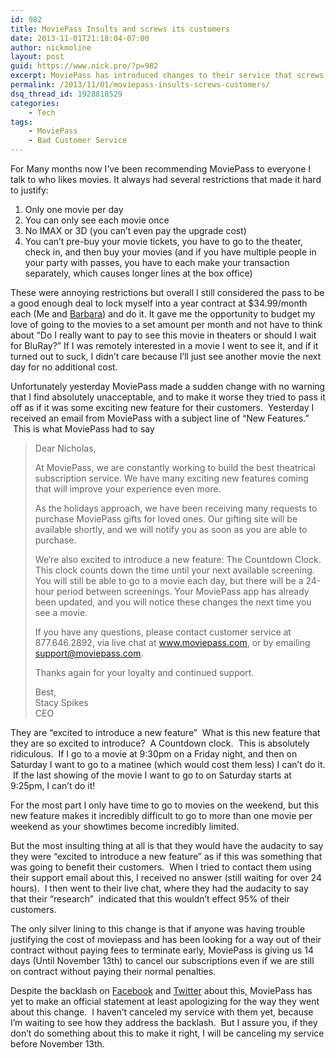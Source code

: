 ```yaml
---
id: 982
title: MoviePass Insults and screws its customers
date: 2013-11-01T21:18:04-07:00
author: nickmoline
layout: post
guid: https://www.nick.pro/?p=982
excerpt: MoviePass has introduced changes to their service that screws over their customers, they call it a &quot;feature&quot;
permalink: /2013/11/01/moviepass-insults-screws-customers/
dsq_thread_id: 1928818529
categories:
    - Tech
tags:
    - MoviePass
    - Bad Customer Service
---
```

For Many months now I&#8217;ve been recommending MoviePass to everyone I talk to who likes movies. It always had several restrictions that made it hard to justify:

<!--more-->

1. Only one movie per day
2. You can only see each movie once
3. No IMAX or 3D (you can&#8217;t even pay the upgrade cost)
4. You can&#8217;t pre-buy your movie tickets, you have to go to the theater, check in, and then buy your movies (and if you have multiple people in your party with passes, you have to each make your transaction separately, which causes longer lines at the box office)

These were annoying restrictions but overall I still considered the pass to be a good enough deal to lock myself into a year contract at $34.99/month each (Me and <a href="http://www.barbara.pro/" target="_blank">Barbara</a>) and do it. It gave me the opportunity to budget my love of going to the movies to a set amount per month and not have to think about &#8220;Do I really want to pay to see this movie in theaters or should I wait for BluRay?&#8221; If I was remotely interested in a movie I went to see it, and if it turned out to suck, I didn&#8217;t care because I&#8217;ll just see another movie the next day for no additional cost.

Unfortunately yesterday MoviePass made a sudden change with no warning that I find absolutely unacceptable, and to make it worse they tried to pass it off as if it was some exciting new feature for their customers.  Yesterday I received an email from MoviePass with a subject line of &#8220;New Features.&#8221;  This is what MoviePass had to say

<amp-img src="{{ site.baseurl }}/wp-content/uploads/sites/4/2013/11/Region-capture-12.webp" alt="Screenshot of Moviepass Email" title="Screenshot of Moviepass Email" width="819" height="820" layout="responsive" lightbox>
    <amp-img fallback src="{{ site.baseurl }}/wp-content/uploads/sites/4/2013/11/Region-capture-12.png" alt="Screenshot of Moviepass Email" title="Screenshot of Moviepass Email" width="819" height="820" layout="responsive" lightbox></amp-img>
</amp-img>

> Dear Nicholas,
> 
> At MoviePass, we are constantly working to build the best theatrical subscription service. We have many exciting new features coming that will improve your experience even more.
> 
> As the holidays approach, we have been receiving many requests to purchase MoviePass gifts for loved ones. Our gifting site will be available shortly, and we will notify you as soon as you are able to purchase.
> 
> We’re also excited to introduce a new feature: The Countdown Clock. This clock counts down the time until your next available screening. You will still be able to go to a movie each day, but there will be a 24-hour period between screenings. Your MoviePass app has already been updated, and you will notice these changes the next time you see a movie.
> 
> If you have any questions, please contact customer service at 877.646.2892, via live chat at www.moviepass.com, or by emailing support@moviepass.com.
> 
> Thanks again for your loyalty and continued support.
> 
> Best,  
> Stacy Spikes  
> CEO

They are &#8220;excited to introduce a new feature&#8221;  What is this new feature that they are so excited to introduce?  A Countdown clock.  This is absolutely ridiculous.  If I go to a movie at 9:30pm on a Friday night, and then on Saturday I want to go to a matinee (which would cost them less) I can&#8217;t do it.  If the last showing of the movie I want to go to on Saturday starts at 9:25pm, I can&#8217;t do it!

For the most part I only have time to go to movies on the weekend, but this new feature makes it incredibly difficult to go to more than one movie per weekend as your showtimes become incredibly limited.

But the most insulting thing at all is that they would have the audacity to say they were &#8220;excited to introduce a new feature&#8221; as if this was something that was going to benefit their customers.  When I tried to contact them using their support email about this, I received no answer (still waiting for over 24 hours).  I then went to their live chat, where they had the audacity to say that their &#8220;research&#8221;  indicated that this wouldn&#8217;t effect 95% of their customers.

The only silver lining to this change is that if anyone was having trouble justifying the cost of moviepass and has been looking for a way out of their contract without paying fees to terminate early, MoviePass is giving us 14 days (Until November 13th) to cancel our subscriptions even if we are still on contract without paying their normal penalties.

Despite the backlash on [Facebook](https://www.facebook.com/MoviePass) and [Twitter](https://twitter.com/search?q=MoviePass&src=typd) about this, MoviePass has yet to make an official statement at least apologizing for the way they went about this change.  I haven&#8217;t canceled my service with them yet, because I&#8217;m waiting to see how they address the backlash.  But I assure you, if they don&#8217;t do something about this to make it right, I will be canceling my service before November 13th.
